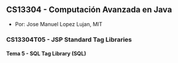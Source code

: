 ## CS13304 - Computación Avanzada en Java
- Por: Jose Manuel Lopez Lujan, MIT

### CS13304T05 - JSP Standard Tag Libraries
 
#### Tema 5 - SQL Tag Library (SQL)